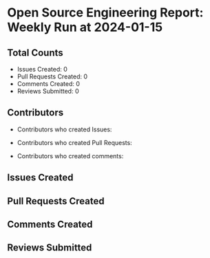 # Open Source Engineering Report: Weekly Run at 2024-01-15

## Total Counts

* Issues Created: 0
* Pull Requests Created: 0
* Comments Created: 0
* Reviews Submitted: 0

## Contributors

* Contributors who created Issues: 

* Contributors who created Pull Requests: 

* Contributors who created comments: 

## Issues Created



## Pull Requests Created



## Comments Created



## Reviews Submitted

